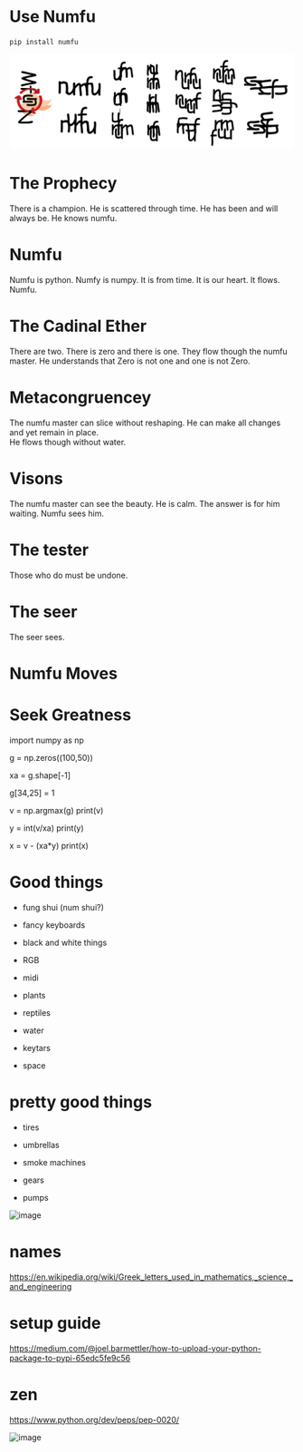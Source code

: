 # Use Numfu

```
pip install numfu
```

![image](numfu.png)


# The Prophecy

There is a champion. He is scattered through time. He has been and will always be. He knows numfu. 

# Numfu

Numfu is python. Numfy is numpy. It is from time. It is our heart. It flows. Numfu. 

# The Cadinal Ether

There are two. There is zero and there is one. They flow though the numfu master. 
He understands that Zero is not one and one is not Zero.

# Metacongruencey

The numfu master can slice without reshaping. He can make all changes and yet remain in place.  
He flows though without water. 

# Visons

The numfu master can see the beauty. He is calm. The answer is for him waiting. Numfu sees him.

# The tester

Those who do must be undone.

# The seer 

The seer sees.

# Numfu Moves

# Seek Greatness

import numpy as np

g = np.zeros((100,50))

xa = g.shape[-1]

g[34,25] = 1

v = np.argmax(g)
print(v)

y = int(v/xa)
print(y)

x = v - (xa*y)
print(x)

# Good things

- fung shui (num shui?)

- fancy keyboards

- black and white things

- RGB

- midi

- plants

- reptiles

- water

- keytars 

- space

# pretty good things

- tires 

- umbrellas 

- smoke machines 

- gears 

- pumps

![image](https://user-images.githubusercontent.com/36888812/116952337-ceb8fd80-ac60-11eb-86e9-68c08dba2087.png)

# names
https://en.wikipedia.org/wiki/Greek_letters_used_in_mathematics,_science,_and_engineering

# setup guide
https://medium.com/@joel.barmettler/how-to-upload-your-python-package-to-pypi-65edc5fe9c56

# zen
https://www.python.org/dev/peps/pep-0020/


![image](https://user-images.githubusercontent.com/36888812/142271921-c9891842-1e05-45ba-8ffe-38eff84f0b2b.png)
